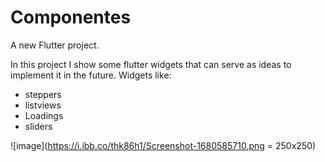 # Componentes

A new Flutter project.

In this project I show some flutter widgets that can serve as ideas to implement it in the future.
Widgets like:
- steppers
- listviews
- Loadings
- sliders

![image](https://i.ibb.co/thk86h1/Screenshot-1680585710.png = 250x250)
